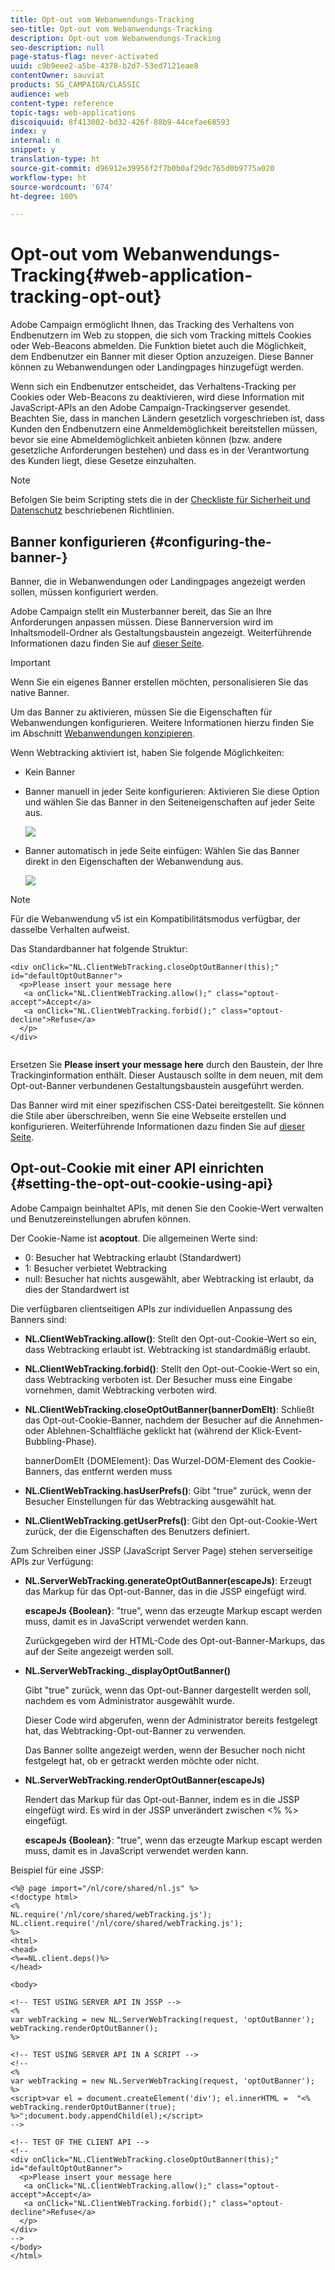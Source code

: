 ```yaml
---
title: Opt-out vom Webanwendungs-Tracking
seo-title: Opt-out vom Webanwendungs-Tracking
description: Opt-out vom Webanwendungs-Tracking
seo-description: null
page-status-flag: never-activated
uuid: c9b9eee2-a5be-4378-b2d7-53ed7121eae8
contentOwner: sauviat
products: SG_CAMPAIGN/CLASSIC
audience: web
content-type: reference
topic-tags: web-applications
discoiquuid: 8f413002-bd32-426f-88b9-44cefae68593
index: y
internal: n
snippet: y
translation-type: ht
source-git-commit: d96912e39956f2f7b0b0af29dc765d0b9775a020
workflow-type: ht
source-wordcount: '674'
ht-degree: 100%

---
```



# Opt-out vom Webanwendungs-Tracking{#web-application-tracking-opt-out}

Adobe Campaign ermöglicht Ihnen, das Tracking des Verhaltens von Endbenutzern im Web zu stoppen, die sich vom Tracking mittels Cookies oder Web-Beacons abmelden. Die Funktion bietet auch die Möglichkeit, dem Endbenutzer ein Banner mit dieser Option anzuzeigen. Diese Banner können zu Webanwendungen oder Landingpages hinzugefügt werden.

Wenn sich ein Endbenutzer entscheidet, das Verhaltens-Tracking per Cookies oder Web-Beacons zu deaktivieren, wird diese Information mit JavaScript-APIs an den Adobe Campaign-Trackingserver gesendet. Beachten Sie, dass in manchen Ländern gesetzlich vorgeschrieben ist, dass Kunden den Endbenutzern eine Anmeldemöglichkeit bereitstellen müssen, bevor sie eine Abmeldemöglichkeit anbieten können (bzw. andere gesetzliche Anforderungen bestehen) und dass es in der Verantwortung des Kunden liegt, diese Gesetze einzuhalten.

>[!NOTE]
>
>Befolgen Sie beim Scripting stets die in der [Checkliste für Sicherheit und Datenschutz](https://helpx.adobe.com/de/campaign/kb/acc-security.html#dev) beschriebenen Richtlinien.

## Banner konfigurieren {#configuring-the-banner-}

Banner, die in Webanwendungen oder Landingpages angezeigt werden sollen, müssen konfiguriert werden.

Adobe Campaign stellt ein Musterbanner bereit, das Sie an Ihre Anforderungen anpassen müssen. Diese Bannerversion wird im Inhaltsmodell-Ordner als Gestaltungsbaustein angezeigt. Weiterführende Informationen dazu finden Sie auf [dieser Seite](../../delivery/using/personalization-blocks.md).

>[!IMPORTANT]
>
>Wenn Sie ein eigenes Banner erstellen möchten, personalisieren Sie das native Banner.

Um das Banner zu aktivieren, müssen Sie die Eigenschaften für Webanwendungen konfigurieren. Weitere Informationen hierzu finden Sie im Abschnitt [Webanwendungen konzipieren](../../web/using/designing-a-web-application.md).

Wenn Webtracking aktiviert ist, haben Sie folgende Möglichkeiten:

* Kein Banner
* Banner manuell in jeder Seite konfigurieren: Aktivieren Sie diese Option und wählen Sie das Banner in den Seiteneigenschaften auf jeder Seite aus.

   ![](assets/pageproperties.png)

* Banner automatisch in jede Seite einfügen: Wählen Sie das Banner direkt in den Eigenschaften der Webanwendung aus.

   ![](assets/optoutconfig.png)

>[!NOTE]
>
>Für die Webanwendung v5 ist ein Kompatibilitätsmodus verfügbar, der dasselbe Verhalten aufweist.

Das Standardbanner hat folgende Struktur:

```
<div onClick="NL.ClientWebTracking.closeOptOutBanner(this);" id="defaultOptOutBanner">
  <p>Please insert your message here
   <a onClick="NL.ClientWebTracking.allow();" class="optout-accept">Accept</a>
   <a onClick="NL.ClientWebTracking.forbid();" class="optout-decline">Refuse</a>
  </p>
</div>
      
```

Ersetzen Sie **Please insert your message here** durch den Baustein, der Ihre Trackinginformation enthält. Dieser Austausch sollte in dem neuen, mit dem Opt-out-Banner verbundenen Gestaltungsbaustein ausgeführt werden.

Das Banner wird mit einer spezifischen CSS-Datei bereitgestellt. Sie können die Stile aber überschreiben, wenn Sie eine Webseite erstellen und konfigurieren. Weiterführende Informationen dazu finden Sie auf [dieser Seite](../../web/using/content-editor-interface.md).

## Opt-out-Cookie mit einer API einrichten {#setting-the-opt-out-cookie-using-api}

Adobe Campaign beinhaltet APIs, mit denen Sie den Cookie-Wert verwalten und Benutzereinstellungen abrufen können.

Der Cookie-Name ist **acoptout**. Die allgemeinen Werte sind:

* 0: Besucher hat Webtracking erlaubt (Standardwert)
* 1: Besucher verbietet Webtracking
* null: Besucher hat nichts ausgewählt, aber Webtracking ist erlaubt, da dies der Standardwert ist

Die verfügbaren clientseitigen APIs zur individuellen Anpassung des Banners sind:

* **NL.ClientWebTracking.allow()**: Stellt den Opt-out-Cookie-Wert so ein, dass Webtracking erlaubt ist. Webtracking ist standardmäßig erlaubt.
* **NL.ClientWebTracking.forbid()**: Stellt den Opt-out-Cookie-Wert so ein, dass Webtracking verboten ist. Der Besucher muss eine Eingabe vornehmen, damit Webtracking verboten wird.
* **NL.ClientWebTracking.closeOptOutBanner(bannerDomElt)**: Schließt das Opt-out-Cookie-Banner, nachdem der Besucher auf die Annehmen- oder Ablehnen-Schaltfläche geklickt hat (während der Klick-Event-Bubbling-Phase).

   bannerDomElt {DOMElement}: Das Wurzel-DOM-Element des Cookie-Banners, das entfernt werden muss

* **NL.ClientWebTracking.hasUserPrefs()**: Gibt &quot;true&quot; zurück, wenn der Besucher Einstellungen für das Webtracking ausgewählt hat.
* **NL.ClientWebTracking.getUserPrefs()**: Gibt den Opt-out-Cookie-Wert zurück, der die Eigenschaften des Benutzers definiert.

Zum Schreiben einer JSSP (JavaScript Server Page) stehen serverseitige APIs zur Verfügung:

* **NL.ServerWebTracking.generateOptOutBanner(escapeJs)**: Erzeugt das Markup für das Opt-out-Banner, das in die JSSP eingefügt wird.

   **escapeJs {Boolean}**: &quot;true&quot;, wenn das erzeugte Markup escapt werden muss, damit es in JavaScript verwendet werden kann.

   Zurückgegeben wird der HTML-Code des Opt-out-Banner-Markups, das auf der Seite angezeigt werden soll.

* **NL.ServerWebTracking._displayOptOutBanner()**

   Gibt &quot;true&quot; zurück, wenn das Opt-out-Banner dargestellt werden soll, nachdem es vom Administrator ausgewählt wurde.

   Dieser Code wird abgerufen, wenn der Administrator bereits festgelegt hat, das Webtracking-Opt-out-Banner zu verwenden.

   Das Banner sollte angezeigt werden, wenn der Besucher noch nicht festgelegt hat, ob er getrackt werden möchte oder nicht.

* **NL.ServerWebTracking.renderOptOutBanner(escapeJs)**

   Rendert das Markup für das Opt-out-Banner, indem es in die JSSP eingefügt wird. Es wird in der JSSP unverändert zwischen &lt;% %> eingefügt.

   **escapeJs {Boolean}**: &quot;true&quot;, wenn das erzeugte Markup escapt werden muss, damit es in JavaScript verwendet werden kann.

Beispiel für eine JSSP:

```
<%@ page import="/nl/core/shared/nl.js" %>
<!doctype html>
<%
NL.require('/nl/core/shared/webTracking.js');
NL.client.require('/nl/core/shared/webTracking.js');
%>
<html>
<head>
<%==NL.client.deps()%>
</head>

<body>

<!-- TEST USING SERVER API IN JSSP -->
<% 
var webTracking = new NL.ServerWebTracking(request, 'optOutBanner');
webTracking.renderOptOutBanner();
%>

<!-- TEST USING SERVER API IN A SCRIPT -->
<!--
<% 
var webTracking = new NL.ServerWebTracking(request, 'optOutBanner');
%>
<script>var el = document.createElement('div'); el.innerHTML =  "<% webTracking.renderOptOutBanner(true); %>";document.body.appendChild(el);</script>
-->

<!-- TEST OF THE CLIENT API -->
<!--
<div onClick="NL.ClientWebTracking.closeOptOutBanner(this);" id="defaultOptOutBanner">
  <p>Please insert your message here
   <a onClick="NL.ClientWebTracking.allow();" class="optout-accept">Accept</a>
   <a onClick="NL.ClientWebTracking.forbid();" class="optout-decline">Refuse</a>
  </p>
</div>
-->
</body>
</html>
```


